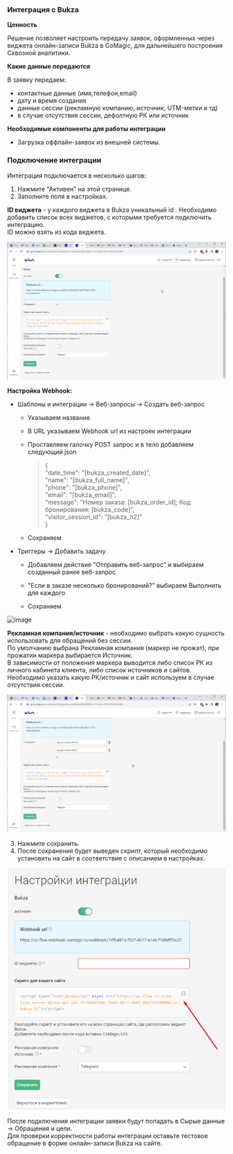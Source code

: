 ### Интеграция с Bukza

**Ценность**  

Решение позволяет настроить передачу заявок, оформленных через виджета онлайн-записи Bukza в CoMagic, для дальнейшего построения Сквозной аналитики.

 **Какие данные передаются**    
  
В заявку передаем:

- контактные данные (имя,телефон,email)
- дату и время создания
- данные сессии (рекламную компанию, источник, UTM-метки и тд)
- в случае отсутствия сессии, дефолтную РК или источник  

**Необходимые компоненты для работы интеграции**  
- Загрузка оффлайн-заявок из внешней системы.


### Подключение интеграции 

Интеграция подключается в несколько шагов:

1. Нажмите "Активен" на этой странице.
2. Заполните поля в настройках.  

**ID виджета** - у каждого виджета в Bukza уникальный id . Необходимо добавить список всех виджетов, с которыми требуется подключить интеграцию.   
ID можно взять из кода виджета. 

![image](bukza_widgets.gif)


**Настройка Webhook:**

- Шаблоны и интеграции → Веб-запросы → Создать веб-запрос
  - Указываем название
  - В URL указываем Webhook url из настроек интеграции
  - Проставляем галочку POST запрос и в тело добавляем следующий json
  
	> {  
"date_time": "[bukza_created_date]",  
"name": "[bukza_full_name]",  
"phone": "[bukza_phone]",  
"email": "[bukza_email]",  
"message": "Номер заказа: [bukza_order_id]; Код бронирования: [bukza_code]",  
"visitor_session_id": "[bukza_n2]"  
}  

  - Сохраняем 

- Триггеры → Добавить задачу 
  - Добавляем действие "Отправить веб-запрос" и выбираем созданный ранее веб-запрос

  - "Если в заказе несколько бронирований?" выбираем Выполнить для каждого

  - Сохраняем 

![image](bukza_hook.gif)


**Рекламная компания/источник** - необходимо выбрать какую сущность использовать для обращений без сессии.  
По умолчанию выбрана Рекламная компания (маркер не прожат), при прожатии маркера выбирается Источник.  
В зависимости от положения маркера выводится либо список РК из личного кабинета клиента, либо список источников и сайтов. Необходимо указать какую РК/источник и сайт используем в случае отсутствия сессии.

![image](bukza_PK.gif)

3. Нажмите сохранить.
4. После сохранения будет выведен скрипт, который необходимо установить на сайт в соответствие с описанием в настройках.

![image](bukza2.png)

После подключения интеграции заявки будут попадать в  Сырые данные -> Обращения и цели.  
Для проверки корректности работы интеграции оставьте тестовое обращение в форме онлайн-записи Bukza на сайте.
